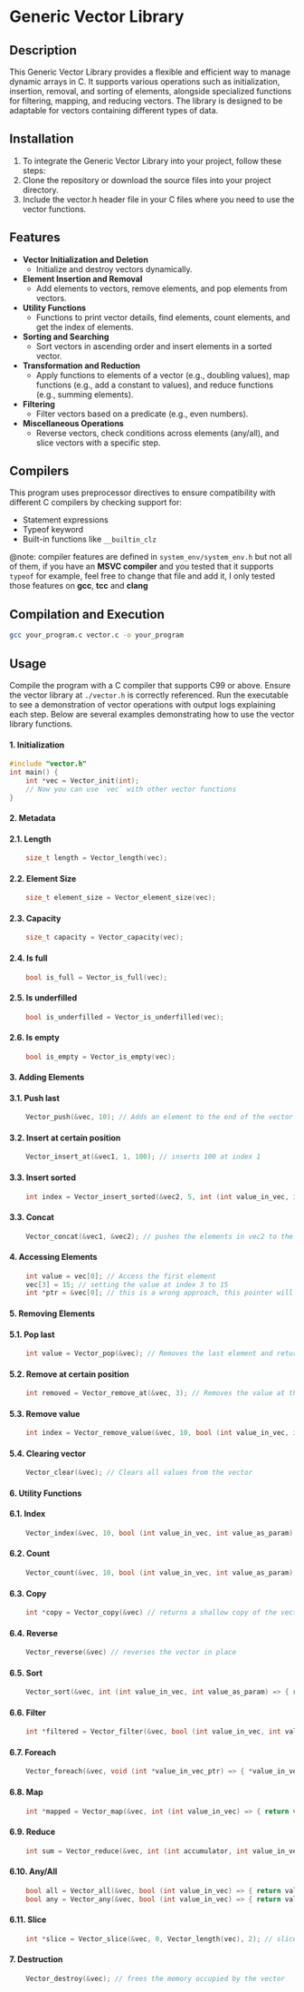 # Generic Vector Library

## Description
This Generic Vector Library provides a flexible and efficient way to manage dynamic arrays in C. It supports various operations such as initialization, insertion, removal, and sorting of elements, alongside specialized functions for filtering, mapping, and reducing vectors. The library is designed to be adaptable for vectors containing different types of data.

## Installation
1. To integrate the Generic Vector Library into your project, follow these steps:
2. Clone the repository or download the source files into your project directory.
3. Include the vector.h header file in your C files where you need to use the vector functions.

## Features
- **Vector Initialization and Deletion**
  - Initialize and destroy vectors dynamically.
- **Element Insertion and Removal**
  - Add elements to vectors, remove elements, and pop elements from vectors.
- **Utility Functions**
  - Functions to print vector details, find elements, count elements, and get the index of elements.
- **Sorting and Searching**
  - Sort vectors in ascending order and insert elements in a sorted vector.
- **Transformation and Reduction**
  - Apply functions to elements of a vector (e.g., doubling values), map functions (e.g., add a constant to values), and reduce functions (e.g., summing elements).
- **Filtering**
  - Filter vectors based on a predicate (e.g., even numbers).
- **Miscellaneous Operations**
  - Reverse vectors, check conditions across elements (any/all), and slice vectors with a specific step.

## Compilers
This program uses preprocessor directives to ensure compatibility with different C compilers by checking support for:
- Statement expressions
- Typeof keyword
- Built-in functions like `__builtin_clz`

@note: compiler features are defined in `system_env/system_env.h` but not all of them, if you have an **MSVC compiler** and you tested that it supports `typeof` for example, feel free to change that file and add it, I only tested those features on **gcc**, **tcc** and **clang**
## Compilation and Execution
```bash
gcc your_program.c vector.c -o your_program
```
## Usage
Compile the program with a C compiler that supports C99 or above. Ensure the vector library at `./vector.h` is correctly referenced. Run the executable to see a demonstration of vector operations with output logs explaining each step.
Below are several examples demonstrating how to use the vector library functions.

#### 1. Initialization
```c
#include "vector.h"
int main() {
    int *vec = Vector_init(int);
    // Now you can use `vec` with other vector functions
}
```
#### 2. Metadata
#### 2.1. Length
```c
    size_t length = Vector_length(vec);
```
#### 2.2. Element Size
```c
    size_t element_size = Vector_element_size(vec);
```
#### 2.3. Capacity
```c
    size_t capacity = Vector_capacity(vec);
```
#### 2.4. Is full
```c
    bool is_full = Vector_is_full(vec);
```
#### 2.5. Is underfilled
```c
    bool is_underfilled = Vector_is_underfilled(vec);
```
#### 2.6. Is empty
```c
    bool is_empty = Vector_is_empty(vec);
```
#### 3. Adding Elements
#### 3.1. Push last
```c
    Vector_push(&vec, 10); // Adds an element to the end of the vector
```
#### 3.2. Insert at certain position
```c
    Vector_insert_at(&vec1, 1, 100); // inserts 100 at index 1
```
#### 3.3. Insert sorted
```c
    int index = Vector_insert_sorted(&vec2, 5, int (int value_in_vec, int value_as_param) => { return value_in_vec - value_as_param; }); // inserts 5 in it's sorted position, considering that the vector is already sorted and returns the index inserted in
```
#### 3.3. Concat
```c
    Vector_concat(&vec1, &vec2); // pushes the elements in vec2 to the end of vec1
```

#### 4. Accessing Elements
```c
    int value = vec[0]; // Access the first element
    vec[3] = 15; // setting the value at index 3 to 15
    int *ptr = &vec[0]; // this is a wrong approach, this pointer will be pointing to a wrong address when the vector gets resized
```

#### 5. Removing Elements
#### 5.1. Pop last
```c
    int value = Vector_pop(&vec); // Removes the last element and returns it
```
#### 5.2. Remove at certain position
```c
    int removed = Vector_remove_at(&vec, 3); // Removes the value at the given index and retuens it
```
#### 5.3. Remove value
```c
    int index = Vector_remove_value(&vec, 10, bool (int value_in_vec, int value_as_param) => { return value_in_vec == value_as_param; }); // Removes a given value from the vector and returns it's index, a function is provided as an argument because costum data types do not get compared using ==, also this adds flexibility in terms of using other logic rather than a simple ==, if no value matches the callback function, an assertion error will be raised
```
#### 5.4. Clearing vector
```c
    Vector_clear(&vec); // Clears all values from the vector
```

#### 6. Utility Functions
#### 6.1. Index
```c
    Vector_index(&vec, 10, bool (int value_in_vec, int value_as_param) => { return value_in_vec == value_as_param; }) // returns the index of the first value that validates the compare function. If none, raise an assertion error
```
#### 6.2. Count
```c
    Vector_count(&vec, 10, bool (int value_in_vec, int value_as_param) => { return value_in_vec == value_as_param; }) // returns the number of elements that validate the compare function
```
#### 6.3. Copy
```c
    int *copy = Vector_copy(&vec) // returns a shallow copy of the vector
```
#### 6.4. Reverse
```c
    Vector_reverse(&vec) // reverses the vector in place
```
#### 6.5. Sort
```c
    Vector_sort(&vec, int (int value_in_vec, int value_as_param) => { return value_in_vec - value_as_param; }); // Sorts the vector in place according to the sorting function given using merge sort algorithm
```
#### 6.6. Filter
```c
    int *filtered = Vector_filter(&vec, bool (int value_in_vec, int value_as_param) => { return int value_in_vec == int value_as_param }); // returns a new filtered vector
```
#### 6.7. Foreach
```c
    Vector_foreach(&vec, void (int *value_in_vec_ptr) => { *value_in_vec_ptr *= 2; }); // multiplies each value in the vector by 2, modifies the vector in place
```
#### 6.8. Map
```c
    int *mapped = Vector_map(&vec, int (int value_in_vec) => { return value_in_vec + 2 }); // Returns a new vector with each value mapped by the mapper function
```
#### 6.9. Reduce
```c
    int sum = Vector_reduce(&vec, int (int accumulator, int value_in_vec) => { return accumulator + value_in_vec; }, 0); // Calculates the sum of elements
```
#### 6.10. Any/All
```c
    bool all = Vector_all(&vec, bool (int value_in_vec) => { return value_in_vec == 10 }); // checks to see if all values in the vector verify the callback function (the callback returns true)
    bool any = Vector_any(&vec, bool (int value_in_vec) => { return value_in_vec == 10 }); // checks to see if any of the values in the vector verify the callback function
```
#### 6.11. Slice
```c
    int *slice = Vector_slice(&vec, 0, Vector_length(vec), 2); // slices vec from index 0 to Vector_length(vec) by a step 2 and returns it
```

#### 7. Destruction
```c
    Vector_destroy(&vec); // frees the memory occupied by the vector
```
